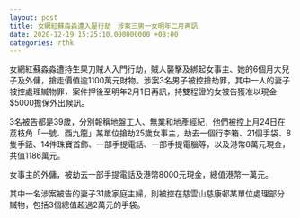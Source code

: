 ```yaml
---
layout: post
title: 女網紅蘇淼淼遭入屋行劫　涉案三男一女明年二月再訊
date: 2020-12-19 15:25:10.000000000 +08:00
categories: rthk
---
```


女網紅蘇淼淼遭持生果刀賊人入門行劫，賊人襲擊及綁起女事主、她的6個月大兒子及外傭，搶走價值逾1100萬元財物。涉案3名男子被控搶劫罪，其中一人的妻子被控處理贓物罪，案件押後至明年2月1日再訊，持雙程證的女被告獲准以現金$5000擔保外出候訊。

3名被告都是39歲，分別報稱地盤工人、無業和地產經紀，他們被控上月24日在荔枝角「一號．西九龍」某單位搶劫25歲女事主，劫去一個行李箱、21個手袋、8隻手錶、14件珠寶首飾、一部手提電話、一部手提電腦等，以及港幣8萬元現金，共值1186萬元。

女事主的外傭，被劫去一部手提電話及港幣8000元現金，總值港幣一萬元。

其中一名涉案被告的妻子31歲家庭主婦，則被控在慈雲山慈康邨某單位處理部分贓物，包括3個總值超過2萬元的手袋。
